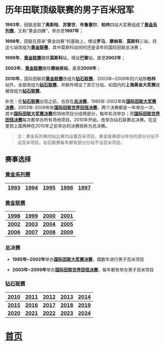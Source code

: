 # 历年田联顶级联赛的男子百米冠军

**1993年**，田联选取了**奥斯陆**、**苏黎世**、**布鲁塞尔**、**柏林**四站大奖赛组成了<b>[黄金系列赛](Gold.md#1993年~1997年黄金系列赛)</b>，又称”黄金四赛“，举办至**1997年**；

**1998年**，田联在原来”黄金四赛“的基础上，增设**罗马**、**摩纳哥**、**莫斯科**三站，将这七站改组为<b>[黄金联赛](Gold.md#1998年~2009年黄金联赛)</b>，其中莫斯科站同时还是该年的国际田联总决赛；

**1999年**，<b>[黄金联赛](Gold.md#1999)</b>撤除**莫斯科**站，增设**巴黎**站，直至**2002年**；

**2003年**，<b>[黄金联赛](Gold.md#2003)</b>撤除**摩纳哥站**，直至**2009年**；

**2010年**，国际田联将<b>[黄金联赛](Gold.md#2009)</b>改组为<b>[钻石联赛](Diamond.md)</b>，2003年~2009年的六站除**柏林**站外，全部改组为<b>[钻石联赛](Diamond.md#2010年)</b>，并额外增设了其它分站，如国内的**上海黄金大奖赛**就被改组为<b>[钻石联赛](Diamond.md#2010年)</b>。

补充：在<b>[钻石联赛](Diamond.md#2010年)</b>出现之前，也存在<b>[总决赛](Final.md)</b>，1985年-2002年称<b>[国际田联大奖赛决赛](Final.md#1)</b>，2003年-2009年称<b>[国际田联世界田径决赛](Final.md#2)</b>，两个决赛都是一年举办一次，其中<b>[国际田联大奖赛决赛](Final.md#1)</b>把场地项目分成两部分，每年轮流举办；而<b>[国际田联世界田径决赛](Final.md#2)</b>每次都举办所有场地项目。2010年开始，改举办钻石联赛总决赛。在这里把上面两种在2010年之前举办的决赛统称为总决赛。

> 注：黄金系列赛四站比赛均设置百米项目，黄金联赛部分年份的部分分站不设百米项目，钻石联赛每年都有部分分站不设百米项目。

## 赛事选择

### [黄金系列赛](Gold.md#1993年~1997年黄金系列赛)

| [1993](Gold.md#1993) | [1994](Gold.md#1994) | [1995](Gold.md#1995) | [1996](Gold.md#1996) | [1997](Gold.md#1997) |
| :------------------: | :------------------: | :------------------: | :------------------: | :------------------: |

### [黄金联赛](Gold.md#1998年~2009年黄金联赛)

|   [1998](Gold.md#1998)   |   [1999](Gold.md#1999)   |   [2000](Gold.md#2000)   |   [2001](Gold.md#2001)   |
| :----------------------: | :----------------------: | :----------------------: | :----------------------: |
| **[2002](Gold.md#2002)** | **[2003](Gold.md#2003)** | **[2004](Gold.md#2004)** | **[2005](Gold.md#2005)** |
| **[2006](Gold.md#2006)** | **[2007](Gold.md#2007)** | **[2008](Gold.md#2008)** | **[2009](Gold.md#2009)** |

### 总决赛

- **1985年~2002年**举办<b>[国际田联大奖赛决赛](Final.md#1)</b>，偶数年进行男子百米项目

- **2003年~2009年**举办<b>[国际田联世界田径决赛](Final.md#2)</b>，每年都有举办男子百米项目

### [钻石联赛](Diamond.md)

|   [2010](Diamond.md#2010年)   |   [2011](Diamond.md#2011年)   |   [2012](Diamond.md#2012年)   |   [2013](Diamond.md#2013年)   |   [2014](Diamond.md#2014年)   |
| :---------------------------: | :---------------------------: | :---------------------------: | :---------------------------: | :---------------------------: |
| **[2015](Diamond.md#2015年)** | **[2016](Diamond.md#2016年)** | **[2017](Diamond.md#2017年)** | **[2018](Diamond.md#2018年)** | **[2019](Diamond.md#2019年)** |
| **[2020](Diamond.md#2020年)** | **[2021](Diamond.md#2021年)** | **[2022](Diamond.md#2022年)** | **[2023](Diamond.md#2023年)** | **[2024](Diamond.md#2024年)** |

# [首页](../../README.md)